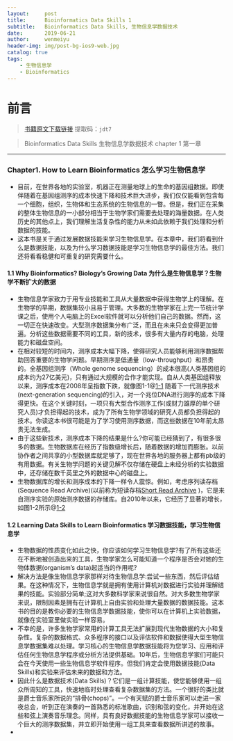 ```yaml
---
layout:     post
title:      Bioinformatics Data Skills 1
subtitle:   Bioinformatics Data Skills, 生物信息学数据技术
date:       2019-06-21
author:     wenmeiyu
header-img: img/post-bg-ios9-web.jpg
catalog: true
tags:
    - 生物信息学
    - Bioinformatics
---
```

# 前言

>[书籍原文下载链接](https://pan.baidu.com/s/1cdl7OotAbS5QP3eDuhOPyQ) 提取码：`jdt7`

>Bioinformatics Data Skills 生物信息学数据技术 chapter 1 第一章

---
### Chapter1. How to Learn Bioinformatics 怎么学习生物信息学

- 目前，在世界各地的实验室，机器正在测量地球上的生命的基因组数据。即使伴随着在基因组测序的成本快速下降和技术巨大进步，我们仅仅能看到包含每一个细胞，组织，生物体和生态系统的生物信息的一瞥。但是，我们正在采集的整体生物信息的一小部分相当于生物学家们需要去处理的海量数据。在人类历史的其他点上，我们理解生活复杂性的能力从未如此依赖于我们处理和分析数据的技能。
- 这本书是关于通过发展数据技能来学习生物信息学。在本章中，我们将看到什么是数据技能，以及为什么学习数据技能是学习生物信息学的最佳方法。我们还将看看稳健和可重复的研究需要什么。

#### 1.1 Why Bioinformatics? Biology’s Growing Data 为什么是生物信息学？生物学不断扩大的数据

- 生物信息学家致力于用专业技能和工具从大量数据中获得生物学上的理解。在生物学的早期，数据集较小且易于管理。大多数的生物学家在上完一节统计学课之后，使用个人电脑上的Excel软件就可以分析他们自己的数据。然而，这一切正在快速改变。大型测序数据集分布广泛，而且在未来只会变得更加普遍。分析这些数据需要不同的工具，新的技术，很多有大量内存的电脑，处理能力和磁盘空间。
- 在相对较短的时间内，测序成本大幅下降，使得研究人员能够利用测序数据帮助回答重要的生物学问题。早期测序是低通量（low-throughput）和昂贵的。全基因组测序（Whole genome sequencing）的成本很高(人类基因组的成本约为27亿美元)，只有通过大规模的合作才能实现。自从人类基因组释放以来，测序成本在2008年呈指数下跌，就像图1-1@[1-1](https://raw.githubusercontent.com/wenmeiyu/wenmeiyu.github.io/master/_posts/image/figure1-1.png) 随着下一代测序技术(next-generation sequencing)的引入，对一个兆位DNA进行测序的成本下降得更快。在这个关键时刻，一项只有大型合作测序工作(或财力雄厚的单个研究人员)才负担得起的技术，成为了所有生物学领域的研究人员都负担得起的技术。你读这本书很可能是为了学习使用测序数据，而这些数据在10年前太昂贵无法生成。
- 由于这些新技术，测序成本下降的结果是什么?你可能已经猜到了，有很多很多的数据。生物数据库在经历了指数级增长后，随着数据的增加而膨胀。以前协作者之间共享的小型数据库就足够了，现在世界各地的服务器上都有pb级的有用数据。有关生物学问题的关键见解不仅存储在硬盘上未经分析的实验数据中，还存储在数千英里之外的数据中心的磁盘上。
- 生物数据库的增长和测序成本的下降一样令人震惊。例如，考虑序列读存档(Sequence Read Archive)(以前称为短读存档[Short Read Archive](http://bit.ly/seq-read) )，它是来自测序实验的原始测序数据的存储库。自2010年以来，它经历了显著的增长，如图1-2所示@[1-2](https://raw.githubusercontent.com/wenmeiyu/wenmeiyu.github.io/master/_posts/image/figure1-2.png)

#### 1.2 Learning Data Skills to Learn Bioinformatics  学习数据技能，学习生物信息学

- 生物数据的性质变化如此之快，你应该如何学习生物信息学?有了所有这些还在不断地被创造出来的工具，生物学家怎么可能知道一个程序是否会对她的生物体数据(organism’s data)起适当的作用呢?
- 解决方法是像生物信息学家那样对待生物信息学:尝试一些东西，然后评估结果。在这种情况下，生物信息学就是拥有使用计算机对数据进行实验并理解结果的技能。实验部分简单;这对大多数科学家来说很自然。对大多数生物学家来说，限制因素是拥有在计算机上自由实验和处理大量数据的数据技能。这本书的目的是教你必要的生物信息学数据技能，使你可以在计算机上实验数据，就像在实验室里做实验一样容易。
- 不幸的是，许多生物学家常用的计算工具无法扩展到现代生物数据的大小和复杂性。复杂的数据格式、众多程序的接口以及评估软件和数据使得大型生物信息学数据集难以处理。学习核心的生物信息学数据技能将为您学习、应用和评估任何生物信息学程序或分析方法提供基础。10年后，生物信息学家们可能只会在今天使用一些生物信息学软件程序。但我们肯定会使用数据技能(Data Skills)和实验来评估未来的数据和方法。
- 因此什么是数据技术(Data Skills)？它们是一组计算技能，使您能够使用一组众所周知的工具，快速地临时处理查看复杂数据集的方法。一个很好的类比就是爵士音乐家所说的“排骨(chops)”。一个有天赋的爵士音乐家可以走进一家夜总会，听到正在演奏的一首熟悉的标准歌曲，识别和弦的变化，并开始在这些和弦上演奏音乐理念。同样，具有良好数据技能的生物信息学家可以接收一个巨大的测序数据集，并立即开始使用一组工具来查看数据所讲述的故事。
- 





